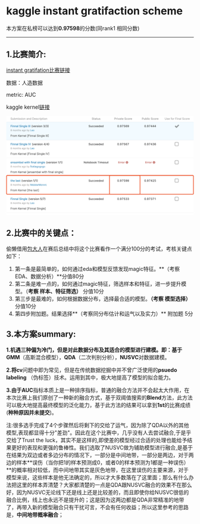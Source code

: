 # kaggle instant gratifaction scheme
 本方案在私榜可以达到**0.97598**的分数(同rank1 相同分数)

****

## 1.比赛简介:

[instant gratifation比赛链接](https://www.kaggle.com/c/instant-gratification/overview/description) 

数据：人造数据

metric: AUC

kaggle kernel[链接](https://www.kaggle.com/meistermorxrc/0-97598-in-private-score?scriptVersionId=16004236)

![得分:](https://github.com/Morxrc/kaggle-instant-gratifaction-scheme/blob/master/result.png)



## 2.比赛中的关键点：

偷懒借用[包大人](https://zhuanlan.zhihu.com/p/70102466)在赛后总结中将这个比赛看作一个满分100分的考试，考核关键点如下：

1. 第一条是最简单的，如何通过eda和模型反馈发现magic特征。**（考察 EDA、数据分析）**分值80分
2. 第二条是难一点的，如何通过magic特征，筛选样本和特征，进一步提升模型。（**考察 样本、特征筛选）** 分值10分
3. 第三步是最难的，如何根据数据分布，选择最合适的模型。**（考察 模型选择）** 分值10分
4. 第四步附加题。结果选择**（考察同分布估计和运气以及实力）** 附加题 5分



## 3.本方案summary:

​	**1.**机遇三种偏为冷门，但是对此数据分布及其适合的模型进行建模。即：基于**GMM**（高斯混合模型），**QDA**（二次判别分析），**NUSVC**对数据建模。


​	**2.**将**cv**问题中即为常见，但是在传统数据挖掘中并不曾广泛使用的**psuedo labeling** （伪标签）技术。运用到其中，极大地提高了模型的拟合能力。


​	**3.**由于**AUC**指标本质上是一种排序指标，普通的融合方法并不会起太大作用，在本次比赛上我们原创了一种新的融合方式，基于双阈值搜索的**Blend**方法，此方法可以极大地提高最终模型的泛化能力，基于此方法的结果可以拿到**1st**的比赛成绩(**种种原因并未提交**)。


注:很多选手完成了4个步骤然后将剩下的交给了运气，因为除了QDA以外的其他模型,表现都显得十分"差劲"。因此在这个比赛中，几乎没有人去尝试融合,于是乎交给了Trust the luck，其实不是这样的,即使差的模型经过合适的处理也能给予结果更好的表现和更强的鲁棒性。我们选取了NUSVC做为辅助模型进行融合,是基于在结果为双边或者多边分布的情况下，一部分是中间地带，一部分是两边，对于两边的样本**误伤（当你把1的样本预测成0，或者0的样本预测为1都是一种误伤）**的概率相对较低，而中间地带其实是灰色地带，在这里误伤的主要来源，对于模型来说，这些样本是他无法确定的，所以才大多数落在了这里面；那么有什么办法把这里的样本弄清楚？大家都清楚的一点是QDA跟NUSVC融合的效果不在那么好，因为NUSVC无论线下还是线上还是比较差的，而且即使你给NUSVC很低的融合比例，线上也永远不是提升的；这是因为这两边都是QDA非常精准的地带了，再带入新的模型融合只有干扰可言，不会有任何收益；所以这里参考的思路是，**中间地带概率融合**；



